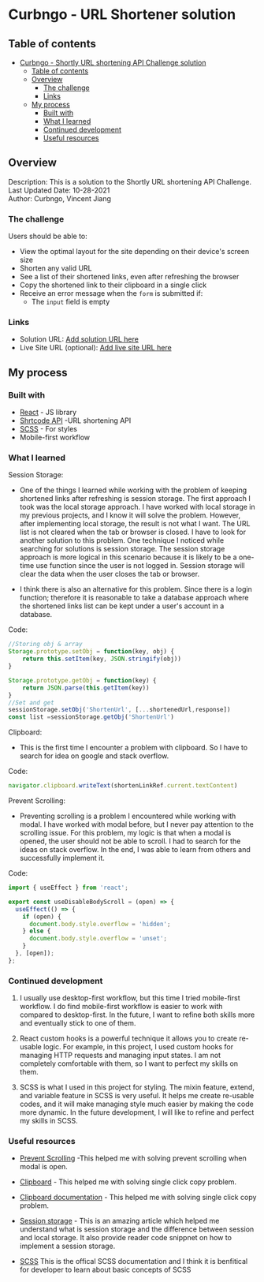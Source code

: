 # Curbngo - URL Shortener solution
## Table of contents

- [Curbngo - Shortly URL shortening API Challenge solution](#curbngo---shortly-url-shortening-api-challenge-solution)
  - [Table of contents](#table-of-contents)
  - [Overview](#overview)
    - [The challenge](#the-challenge)
    - [Links](#links)
  - [My process](#my-process)
    - [Built with](#built-with)
    - [What I learned](#what-i-learned)
    - [Continued development](#continued-development)
    - [Useful resources](#useful-resources)

## Overview
Description: This is a solution to the Shortly URL shortening API Challenge. \
Last Updated Date: 10-28-2021 \
Author: Curbngo, Vincent Jiang

### The challenge
Users should be able to:

- View the optimal layout for the site depending on their device's screen size
- Shorten any valid URL
- See a list of their shortened links, even after refreshing the browser
- Copy the shortened link to their clipboard in a single click
- Receive an error message when the `form` is submitted if:
  - The `input` field is empty

### Links

- Solution URL: [Add solution URL here](https://your-solution-url.com)
- Live Site URL (optional): [Add live site URL here](https://your-live-site-url.com)

## My process

### Built with
- [React](https://reactjs.org/) - JS library
- [Shrtcode API](https://app.shrtco.de/) -URL shortening API
- [SCSS](https://sass-lang.com/) - For styles
- Mobile-first workflow

### What I learned

Session Storage: 
- One of the things I learned while working with the problem of keeping shortened links after refreshing is session storage. The first approach I took was the local storage approach. I have worked with local storage in my previous projects, and I know it will solve the problem. However, after implementing local storage, the result is not what I want. The URL list is not cleared when the tab or browser is closed. I have to look for another solution to this problem. One technique I noticed while searching for solutions is session storage. The session storage approach is more logical in this scenario because it is likely to be a one-time use function since the user is not logged in. Session storage will clear the data when the user closes the tab or browser.

- I think there is also an alternative for this problem. Since there is a login function; therefore it is reasonable to take a database approach where the shortened links list can be kept under a user's account in a database. 

Code:
```js
//Storing obj & array
Storage.prototype.setObj = function(key, obj) {
    return this.setItem(key, JSON.stringify(obj))
}

Storage.prototype.getObj = function(key) {
    return JSON.parse(this.getItem(key))
}
//Set and get
sessionStorage.setObj('ShortenUrl', [...shortenedUrl,response])
const list =sessionStorage.getObj('ShortenUrl')
```
Clipboard: 
- This is the first time I encounter a problem with clipboard. So I have to search for idea on google and stack overflow.

Code:
```js
navigator.clipboard.writeText(shortenLinkRef.current.textContent)
```

Prevent Scrolling:
- Preventing scrolling is a problem I encountered while working with modal. I have worked with modal before, but I never pay attention to the scrolling issue. For this problem, my logic is that when a modal is opened, the user should not be able to scroll. I had to search for the ideas on stack overflow. In the end, I was able to learn from others and successfully implement it.

Code:
```js
import { useEffect } from 'react';

export const useDisableBodyScroll = (open) => {
  useEffect(() => {
    if (open) {
      document.body.style.overflow = 'hidden';
    } else {
      document.body.style.overflow = 'unset';
    }
  }, [open]);
};
```

### Continued development

1. I usually use desktop-first workflow, but this time I tried mobile-first workflow. I do find mobile-first workflow is easier to work with compared to desktop-first. In the future, I want to refine both skills more and eventually stick to one of them.

2. React custom hooks is a powerful technique it allows you to create re-usable logic. For example, in this project, I used custom hooks for managing HTTP requests and managing input states. I am not completely comfortable with them, so I want to perfect my skills on them.

3. SCSS is what I used in this project for styling. The mixin feature, extend, and variable feature in SCSS is very useful. It helps me create re-usable codes, and it will make managing style much easier by making the code more dynamic. In the future development, I will like to refine and perfect my skills in SCSS.

### Useful resources
- [Prevent Scrolling](https://stackoverflow.com/questions/54989513/react-prevent-scroll-when-modal-is-open) -This helped me with solving prevent scrolling when modal is open.

- [Clipboard](https://stackoverflow.com/questions/39501289/in-reactjs-how-to-copy-text-to-clipboard) - This helped me with solving single click copy problem.

- [Clipboard documentation](https://developer.mozilla.org/en-US/docs/Web/API/Navigator/clipboard) - This helped me with solving single click copy problem.

- [Session storage](https://developer.mozilla.org/en-US/docs/Web/API/Window/sessionStorage) - This is an amazing article which helped me understand what is session storage and the difference between session and local storage. It also provide reader code snippnet on how to implement a session storage.

- [SCSS](https://sass-lang.com/documentation) This is the offical SCSS documentation and I think it is benfitical for developer to learn about basic concepts of SCSS


